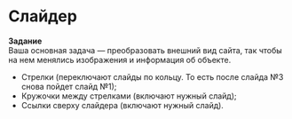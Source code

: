 # Слайдер
**Задание**<br>
Ваша основная задача — преобразовать внешний вид сайта, так чтобы на нем менялись изображения и информация об объекте.

+ Стрелки (переключают слайды по кольцу. То есть после слайда №3 снова пойдет слайд №1);
+ Кружочки между стрелками (включают нужный слайд);
+ Ссылки сверху слайдера (включают нужный слайд).
